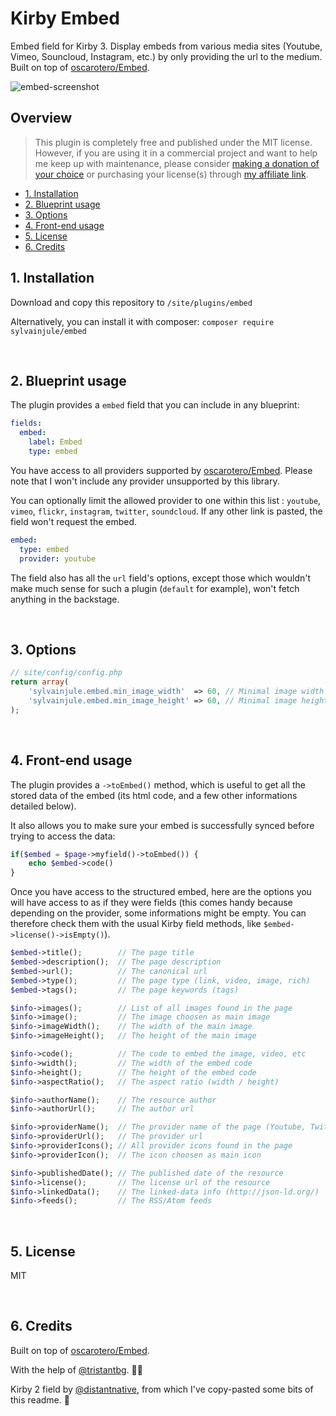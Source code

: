 # Kirby Embed

Embed field for Kirby 3. Display embeds from various media sites (Youtube, Vimeo, Souncloud, Instagram, etc.) by only providing the url to the medium.
Built on top of [oscarotero/Embed](https://github.com/oscarotero/Embed).

![embed-screenshot](https://user-images.githubusercontent.com/14079751/64260995-163b3380-cf2c-11e9-85dc-77f0b8a79a1f.jpg)

## Overview

> This plugin is completely free and published under the MIT license. However, if you are using it in a commercial project and want to help me keep up with maintenance, please consider [making a donation of your choice](https://www.paypal.me/sylvainjule) or purchasing your license(s) through [my affiliate link](https://a.paddle.com/v2/click/1129/36369?link=1170).

- [1. Installation](#1-installation)
- [2. Blueprint usage](#2-blueprint-usage)
- [3. Options](#3-options)
- [4. Front-end usage](#4-front-end-usage)
- [5. License](#5-license)
- [6. Credits](#6-credits)

## 1. Installation

Download and copy this repository to ```/site/plugins/embed```

Alternatively, you can install it with composer: ```composer require sylvainjule/embed```

<br/>

## 2. Blueprint usage

The plugin provides a `embed` field that you can include in any blueprint:

```yaml
fields:
  embed:
    label: Embed
    type: embed
```

You have access to all providers supported by [oscarotero/Embed](https://github.com/oscarotero/Embed). Please note that I won't include any provider unsupported by this library.

You can optionally limit the allowed provider to one within this list : `youtube`, `vimeo`, `flickr`, `instagram`, `twitter`, `soundcloud`. If any other link is pasted, the field won't request the embed.

```yaml
embed:
  type: embed
  provider: youtube
```

The field also has all the `url` field's options, except those which wouldn't make much sense for such a plugin (`default` for example), won't fetch anything in the backstage.

<br/>

## 3. Options

```php
// site/config/config.php
return array(
    'sylvainjule.embed.min_image_width'  => 60, // Minimal image width used to choose the main image
    'sylvainjule.embed.min_image_height' => 60, // Minimal image height used to choose the main image
);
```

<br/>

## 4. Front-end usage

The plugin provides a `->toEmbed()` method, which is useful to get all the stored data of the embed (its html code, and a few other informations detailed below).

It also allows you to make sure your embed is successfully synced before trying to access the data:

```php
if($embed = $page->myfield()->toEmbed()) {
    echo $embed->code()
}
```

Once you have access to the structured embed, here are the options you will have access to as if they were fields (this comes handy because depending on the provider, some informations might be empty. You can therefore check them with the usual Kirby field methods, like  `$embed->license()->isEmpty()`).

```php
$embed->title();        // The page title
$embed->description();  // The page description
$embed->url();          // The canonical url
$embed->type();         // The page type (link, video, image, rich)
$embed->tags();         // The page keywords (tags)

$info->images();        // List of all images found in the page
$info->image();         // The image choosen as main image
$info->imageWidth();    // The width of the main image
$info->imageHeight();   // The height of the main image

$info->code();          // The code to embed the image, video, etc
$info->width();         // The width of the embed code
$info->height();        // The height of the embed code
$info->aspectRatio();   // The aspect ratio (width / height)

$info->authorName();    // The resource author
$info->authorUrl();     // The author url

$info->providerName();  // The provider name of the page (Youtube, Twitter, Instagram, etc)
$info->providerUrl();   // The provider url
$info->providerIcons(); // All provider icons found in the page
$info->providerIcon();  // The icon choosen as main icon

$info->publishedDate(); // The published date of the resource
$info->license();       // The license url of the resource
$info->linkedData();    // The linked-data info (http://json-ld.org/)
$info->feeds();         // The RSS/Atom feeds
```

<br/>

## 5. License

MIT

<br/>

## 6. Credits

Built on top of [oscarotero/Embed](https://github.com/oscarotero/Embed).

With the help of [@tristantbg](https://github.com/tristantbg). 👨‍💻

Kirby 2 field by [@distantnative](https://github.com/distantnative/embed), from which I've copy-pasted some bits of this readme. 👀
